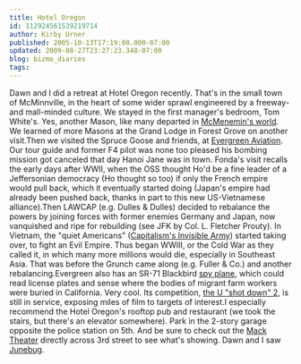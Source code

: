 ```yaml
---
title: Hotel Oregon
id: 112924561539219714
author: Kirby Urner
published: 2005-10-13T17:19:00.000-07:00
updated: 2009-08-27T23:27:23.348-07:00
blog: bizmo_diaries
tags: 
---
```


Dawn and I did a retreat at Hotel Oregon recently. That's in the small town of McMinnville, in the heart of some wider sprawl engineered by a freeway- and mall-minded culture. We stayed in the first manager's bedroom, Tom White's. Yes, another Mason, like many departed in [McMenemin's world](http://www.mcmenamins.com/).  We learned of more Masons at the Grand Lodge in Forest Grove on another visit.Then we visited the Spruce Goose and friends, at [Evergreen Aviation](http://wweek.com/editorial/3315/8562/). Our tour guide and former F4 pilot was none too pleased his bombing mission got canceled that day Hanoi Jane was in town. Fonda's visit recalls the early days after WWII, when the OSS thought Ho'd be a fine leader of a Jeffersonian democracy (Ho thought so too) if only the French empire would pull back, which it eventually started doing (Japan's empire had already been pushed back, thanks in part to this new US-Vietnamese alliance).Then LAWCAP (e.g. Dulles & Dulles) decided to rebalance the powers by joining forces with former enemies Germany and Japan, now vanquished and ripe for rebuilding (see JFK by Col. L. Fletcher Prouty). In Vietnam, the "quiet Americans" ([Capitalism's Invisible Army](http://mathforum.org/kb/message.jspa?messageID=6182753&tstart=0#reply-tree)) started taking over, to fight an Evil Empire. Thus began WWIII, or the Cold War as they called it, in which many more millions would die, especially in Southeast Asia. That was before the Grunch came along (e.g. Fuller & Co.) and another rebalancing.Evergreen also has an SR-71 Blackbird [spy plane](http://wweek.com/editorial/3315/8562/), which could read license plates and sense where the bodies of migrant farm workers were buried in California. Very cool. Its competition, [the U "shot down" 2](http://worldgame.blogspot.com/2009/02/u2.html), is still in service, exposing miles of film to targets of interest.I especially recommend the Hotel Oregon's rooftop pub and restaurant (we took the stairs, but there's an elevator somewhere). Park in the 2-story garage opposite the police station on 5th. And be sure to check out the [Mack Theater](http://www.macktheater.com/history/) directly across 3rd street to see what's showing. Dawn and I saw [Junebug](http://www.imdb.com/title/tt0418773/).
